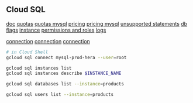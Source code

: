 Cloud SQL
-

[doc](https://cloud.google.com/sql/docs/)
[quotas](https://cloud.google.com/sql/docs/quotas)
[quotas mysql](https://cloud.google.com/sql/docs/mysql/quotas)
[pricing](https://cloud.google.com/sql/pricing)
[pricing mysql](https://cloud.google.com/sql/docs/mysql/pricing)
[unsupported statements](https://cloud.google.com/sql/docs/features)
[db flags](https://cloud.google.com/sql/docs/mysql/flags)
[instance](https://cloud.google.com/sql/docs/mysql/instance-settings)
[permissions and roles](https://cloud.google.com/sql/docs/mysql/project-access-control)
[logs](https://console.cloud.google.com/logs/viewer?resource=cloudsql_database)

[connection](https://cloud.google.com/sql/docs/postgres/connect-app-engine)
[connection](https://cloud.google.com/appengine/docs/standard/go/cloud-sql/using-cloud-sql-mysql)
[connection](https://cloud.google.com/appengine/docs/flexible/go/using-cloud-sql)

````bash
# in Cloud Shell
gcloud sql connect mysql-prod-hera --user=root
````

````bash
gcloud sql instances list
gcloud sql instances describe $INSTANCE_NAME

gcloud sql databases list --instance=products

gcloud sql users list --instance=products
````
